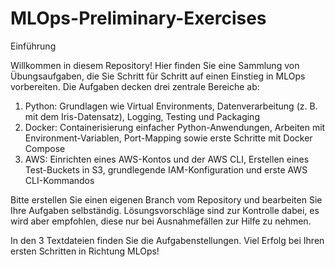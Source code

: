 # MLOps-Preliminary-Exercises

Einführung

Willkommen in diesem Repository! Hier finden Sie eine Sammlung von Übungsaufgaben, die Sie Schritt für Schritt auf einen Einstieg in MLOps vorbereiten. Die Aufgaben decken drei zentrale Bereiche ab:

1. Python: Grundlagen wie Virtual Environments, Datenverarbeitung (z. B. mit dem Iris-Datensatz), Logging, Testing und Packaging
2. Docker: Containerisierung einfacher Python-Anwendungen, Arbeiten mit Environment-Variablen, Port-Mapping sowie erste Schritte mit Docker Compose
3. AWS: Einrichten eines AWS-Kontos und der AWS CLI, Erstellen eines Test-Buckets in S3, grundlegende IAM-Konfiguration und erste AWS CLI-Kommandos

Bitte erstellen Sie einen eigenen Branch vom Repository und bearbeiten Sie Ihre Aufgaben selbständig. Lösungsvorschläge sind zur Kontrolle dabei, es wird aber empfohlen, diese nur bei Ausnahmefällen zur Hilfe zu nehmen.

In den 3 Textdateien finden Sie die Aufgabenstellungen. Viel Erfolg bei Ihren ersten Schritten in Richtung MLOps!

